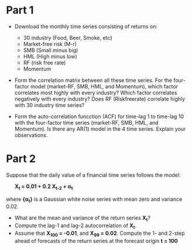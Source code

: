 # Part 1

- Download the monthly time series consisting of returns on:
     - 30 industry (Food, Beer, Smoke, etc)
     - Market-free risk (M-r)
     - SMB (Small minus big)
     - HML (High minus low)
     - RF (risk free rate)
     - Momentum 

- Form the correlation matrix between all these time series. For the four-factor model (market-RF, SMB, HML, and Momentum), which factor correlates most highly with every industry? Which factor correlates negatively with every industry? Does RF (Riskfreerate) correlate highly with 30 industry time series? 

- Form the auto-correlation funcction (ACF) for time-lag 1 to time-lag 10 with the four-factor time series (market-RF, SMB, HML, and Momentum). Is there any AR(1) model in the 4 time series. Explain your observations.

# Part 2 

Suppose that the daily value of a financial time series follows the model: 

&nbsp;&nbsp;&nbsp;&nbsp;&nbsp;&nbsp;**X<sub>t</sub> = 0.01 + 0.2 X<sub>t-2</sub> + &alpha;<sub>t</sub>**

where **{&alpha;<sub>t</sub>}** is a Gaussian white noise series with mean zero and variance 0.02.

- What are the mean and variance of the return series **X<sub>t</sub>**?
- Compute the lag-1 and lag-2 autocorrelation of **X<sub>t</sub>**.
- Assume that **X<sub>100</sub> = -0.01**, and **X<sub>99</sub> = 0.02**. Compute the 1- and 2-step ahead of forecasts of the return series at the forecast origin **t = 100**

 
